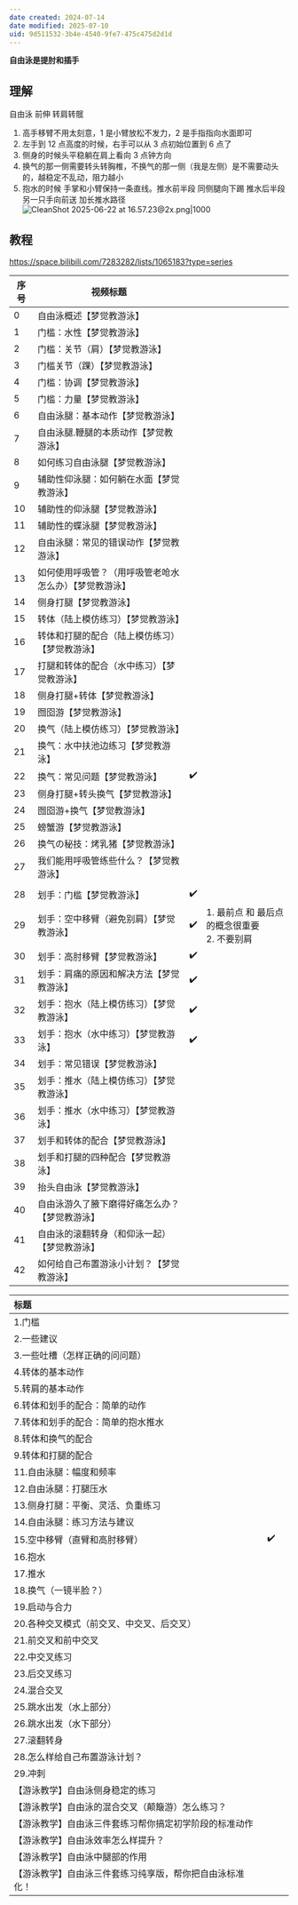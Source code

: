 ```yaml
---
date created: 2024-07-14
date modified: 2025-07-10
uid: 9d511532-3b4e-4540-9fe7-475c475d2d1d
---
```

**自由泳是提肘和插手**
## 理解

自由泳 前伸 转肩转髋

1. 高手移臂不用太刻意，1 是小臂放松不发力，2 是手指指向水面即可
2. 左手到 12 点高度的时候，右手可以从 3 点初始位置到 6 点了
3. 侧身的时候头平稳躺在肩上看向 3 点钟方向
4. 换气的那一侧需要转头转胸椎，不换气的那一侧（我是左侧）是不需要动头的，越稳定不乱动，阻力越小
5. 抱水的时候 手掌和小臂保持一条直线。推水前半段 同侧腿向下踢 推水后半段 另一只手向前送 加长推水路径
![CleanShot 2025-06-22 at 16.57.23@2x.png|1000](https://imagehosting4picgo.oss-cn-beijing.aliyuncs.com/imagehosting/fix-dir%2Fmedia%2Fmedia_IuZZvoE8pK%2F2025%2F06%2F22%2F16-57-48-8d4db8f7654d1cefab11b85caee73929-CleanShot%202025-06-22%20at%2016.57.23-2x-30010c.png)

## 教程

https://space.bilibili.com/7283282/lists/1065183?type=series

| 序号  | 视频标题                        |     |                                |
| --- | --------------------------- | --- | ------------------------------ |
| 0   | 自由泳概述【梦觉教游泳】|     |                                |
| 1   | 门槛：水性【梦觉教游泳】|     |                                |
| 2   | 门槛：关节（肩）【梦觉教游泳】|     |                                |
| 3   | 门槛关节（踝）【梦觉教游泳】|     |                                |
| 4   | 门槛：协调【梦觉教游泳】|     |                                |
| 5   | 门槛：力量【梦觉教游泳】|     |                                |
| 6   | 自由泳腿：基本动作【梦觉教游泳】|     |                                |
| 7   | 自由泳腿.鞭腿的本质动作【梦觉教游泳】|     |                                |
| 8   | 如何练习自由泳腿【梦觉教游泳】|     |                                |
| 9   | 辅助性仰泳腿：如何躺在水面【梦觉教游泳】|     |                                |
| 10  | 辅助性的仰泳腿【梦觉教游泳】|     |                                |
| 11  | 辅助性的蝶泳腿【梦觉教游泳】|     |                                |
| 12  | 自由泳腿：常见的错误动作【梦觉教游泳】|     |                                |
| 13  | 如何使用呼吸管？（用呼吸管老呛水怎么办）【梦觉教游泳】|     |                                |
| 14  | 侧身打腿【梦觉教游泳】|     |                                |
| 15  | 转体（陆上模仿练习）【梦觉教游泳】|     |                                |
| 16  | 转体和打腿的配合（陆上模仿练习）【梦觉教游泳】|     |                                |
| 17  | 打腿和转体的配合（水中练习）【梦觉教游泳】|     |                                |
| 18  | 侧身打腿+转体【梦觉教游泳】|     |                                |
| 19  | 囫囵游【梦觉教游泳】|     |                                |
| 20  | 换气（陆上模仿练习）【梦觉教游泳】|     |                                |
| 21  | 换气：水中扶池边练习【梦觉教游泳】|     |                                |
| 22  | 换气：常见问题【梦觉教游泳】| ✔️  |                                |
| 23  | 侧身打腿+转头换气【梦觉教游泳】|     |                                |
| 24  | 囫囵游+换气【梦觉教游泳】|     |                                |
| 25  | 螃蟹游【梦觉教游泳】|     |                                |
| 26  | 换气の秘技：烤乳猪【梦觉教游泳】|     |                                |
| 27  | 我们能用呼吸管练些什么？【梦觉教游泳】|     |                                |
|     |                             |     |                                |
| 28  | 划手：门槛【梦觉教游泳】| ✔️  |                                |
| 29  | 划手：空中移臂（避免别肩）【梦觉教游泳】| ✔️  | 1. 最前点 和 最后点 的概念很重要<br>2. 不要别肩 |
| 30  | 划手：高肘移臂【梦觉教游泳】| ✔️  |                                |
| 31  | 划手：肩痛的原因和解决方法【梦觉教游泳】| ✔️  |                                |
| 32  | 划手：抱水（陆上模仿练习）【梦觉教游泳】| ✔️  |                                |
| 33  | 划手：抱水（水中练习）【梦觉教游泳】| ✔️  |                                |
| 34  | 划手：常见错误【梦觉教游泳】|     |                                |
| 35  | 划手：推水（陆上模仿练习）【梦觉教游泳】|     |                                |
| 36  | 划手：推水（水中练习）【梦觉教游泳】|     |                                |
| 37  | 划手和转体的配合【梦觉教游泳】|     |                                |
| 38  | 划手和打腿的四种配合【梦觉教游泳】|     |                                |
| 39  | 抬头自由泳【梦觉教游泳】|     |                                |
| 40  | 自由泳游久了腋下磨得好痛怎么办？【梦觉教游泳】|     |                                |
| 41  | 自由泳的滚翻转身（和仰泳一起）【梦觉教游泳】|     |                                |
| 42  | 如何给自己布置游泳小计划？【梦觉教游泳】|     |                                |

| 标题                           |     |     |
|:--------------------------- | --- | --- |
| 1.门槛                         |     |     |
| 2.一些建议                       |     |     |
| 3.一些吐槽（怎样正确的问问题）|     |     |
| 4.转体的基本动作                    |     |     |
| 5.转肩的基本动作                    |     |     |
| 6.转体和划手的配合：简单的动作             |     |     |
| 7.转体和划手的配合：简单的抱水推水           |     |     |
| 8.转体和换气的配合                   |     |     |
| 9.转体和打腿的配合                   |     |     |
| 11.自由泳腿：幅度和频率                |     |     |
| 12.自由泳腿：打腿压水                 |     |     |
| 13.侧身打腿：平衡、灵活、负重练习           |     |     |
| 14.自由泳腿：练习方法与建议              |     |     |
| 15.空中移臂（直臂和高肘移臂）| ✔️  |     |
| 16.抱水                        |     |     |
| 17.推水                        |     |     |
| 18.换气（一镜半脸？）|     |     |
| 19.启动与合力                     |     |     |
| 20.各种交叉模式（前交叉、中交叉、后交叉）|     |     |
| 21.前交叉和前中交叉                  |     |     |
| 22.中交叉练习                     |     |     |
| 23.后交叉练习                     |     |     |
| 24.混合交叉                      |     |     |
| 25.跳水出发（水上部分）|     |     |
| 26.跳水出发（水下部分）|     |     |
| 27.滚翻转身                      |     |     |
| 28.怎么样给自己布置游泳计划？|     |     |
| 29.冲刺                        |     |     |
|【游泳教学】自由泳侧身稳定的练习             |     |     |
|【游泳教学】自由泳的混合交叉（颠簸游）怎么练习？|     |     |
|【游泳教学】自由泳三件套练习帮你搞定初学阶段的标准动作  |     |     |
|【游泳教学】自由泳效率怎么样提升？|     |     |
|【游泳教学】自由泳中腿部的作用              |     |     |
|【游泳教学】自由泳三件套练习纯享版，帮你把自由泳标准化！|     |     |
